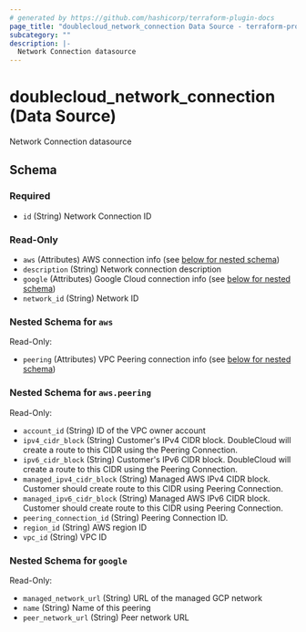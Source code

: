 ```yaml
---
# generated by https://github.com/hashicorp/terraform-plugin-docs
page_title: "doublecloud_network_connection Data Source - terraform-provider-doublecloud"
subcategory: ""
description: |-
  Network Connection datasource
---
```


# doublecloud_network_connection (Data Source)

Network Connection datasource



<!-- schema generated by tfplugindocs -->
## Schema

### Required

- `id` (String) Network Connection ID

### Read-Only

- `aws` (Attributes) AWS connection info (see [below for nested schema](#nestedatt--aws))
- `description` (String) Network connection description
- `google` (Attributes) Google Cloud connection info (see [below for nested schema](#nestedatt--google))
- `network_id` (String) Network ID

<a id="nestedatt--aws"></a>
### Nested Schema for `aws`

Read-Only:

- `peering` (Attributes) VPC Peering connection info (see [below for nested schema](#nestedatt--aws--peering))

<a id="nestedatt--aws--peering"></a>
### Nested Schema for `aws.peering`

Read-Only:

- `account_id` (String) ID of the VPC owner account
- `ipv4_cidr_block` (String) Customer's IPv4 CIDR block.
    DoubleCloud will create a route to this CIDR using the Peering Connection.
- `ipv6_cidr_block` (String) Customer's IPv6 CIDR block.
    DoubleCloud will create a route to this CIDR using the Peering Connection.
- `managed_ipv4_cidr_block` (String) Managed AWS IPv4 CIDR block.
Customer should create route to this CIDR using Peering Connection.
- `managed_ipv6_cidr_block` (String) Managed AWS IPv6 CIDR block.
Customer should create route to this CIDR using Peering Connection.
- `peering_connection_id` (String) Peering Connection ID.
- `region_id` (String) AWS region ID
- `vpc_id` (String) VPC ID



<a id="nestedatt--google"></a>
### Nested Schema for `google`

Read-Only:

- `managed_network_url` (String) URL of the managed GCP network
- `name` (String) Name of this peering
- `peer_network_url` (String) Peer network URL


